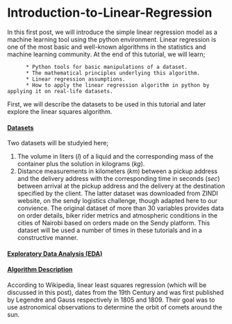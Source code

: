 # Introduction-to-Linear-Regression

In this first post, we will introduce the simple linear regression model as a machine learning tool using the python environment.
Linear regression is one of the most basic and well-known algorithms in the statistics and machine learning community. At the end of this tutorial, we will learn; 

          * Python tools for basic manipulations of a dataset.
          * The mathematical principles underlying this algorithm.
          * Linear regression assumptions.
          * How to apply the linear regression algorithm in python by applying it on real-life datasets.
First, we will describe the datasets to be used in this tutorial and later explore the linear squares algorithm. 

#### <ins>Datasets</ins> 
Two datasets will be studyied here;

1. The volume in liters (*l*) of a liquid and the corresponding mass of the container plus the solution in kilograms (*kg*). 
2. Distance measurements in kilometers (*km*) between a pickup address and the delivery address with the corresponding time in seconds (*sec*) between arrival at the pickup address and the delivery at the destination specified by the client. The latter dataset was downloaded from ZINDI website, on the sendy logistics challenge, though adapted here to our convience. The original dataset of more than 30 variables provides data on order details, biker rider metrics and atmospheric conditions in the cities of Nairobi based on orders made on the Sendy platform. This dataset will be used a number of times in these tutorials and in a constructive manner. 

#### <ins> Exploratory Data Analysis (EDA) </ins>
#### <ins>Algorithm Description</ins>
According to Wikipedia, linear least squares regression (which will be discussed in this post), dates from the 19th Century and was first published by Legendre and Gauss respectively in 1805 and 1809. Their goal was to use astronomical observations to determine the orbit of comets around the sun.

